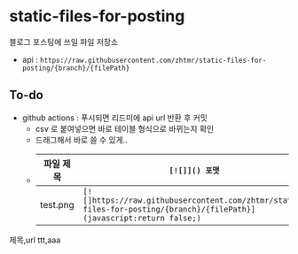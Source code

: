 # static-files-for-posting
블로그 포스팅에 쓰일 파일 저장소

- api : `https://raw.githubusercontent.com/zhtmr/static-files-for-posting/{branch}/{filePath}`

## To-do
- github actions : 푸시되면 리드미에 api url 반환 후 커밋
  - csv 로 붙여넣으면 바로 테이블 형식으로 바뀌는지 확인
  - 드래그해서 바로 쓸 수 있게..
  - |파일 제목|`[![]]() 포맷`|
    |------|---|
    |test.png|`[![]https://raw.githubusercontent.com/zhtmr/static-files-for-posting/{branch}/{filePath}](javascript:return false;)`|


제목,url
ttt,aaa